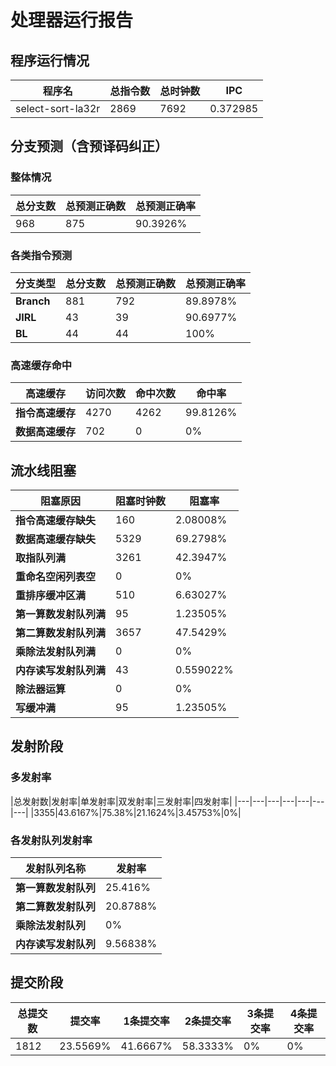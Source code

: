 # 处理器运行报告
## 程序运行情况
|程序名|总指令数|总时钟数|IPC|
|---|---|---|---|
|select-sort-la32r|2869|7692|0.372985|

## 分支预测（含预译码纠正）
### 整体情况
|总分支数|总预测正确数|总预测正确率|
|---|---|---|
|968|875|90.3926%|

### 各类指令预测
|分支类型|总分支数|总预测正确数|总预测正确率|
|---|---|---|---|
|**Branch**| 881 | 792 | 89.8978%|
|**JIRL**| 43 | 39 | 90.6977%|
|**BL**| 44 | 44 | 100%|

### 高速缓存命中
|高速缓存|访问次数|命中次数|命中率|
|---|---|---|---|
|**指令高速缓存**| 4270 | 4262 | 99.8126%|
|**数据高速缓存**| 702 | 0 | 0%|
## 流水线阻塞
|阻塞原因|阻塞时钟数|阻塞率|
|---|---|---|
|**指令高速缓存缺失**| 160 | 2.08008%|
|**数据高速缓存缺失**| 5329 | 69.2798%|
|**取指队列满**| 3261 | 42.3947%|
|**重命名空闲列表空**|0 | 0%|
|**重排序缓冲区满**|510 | 6.63027%|
|**第一算数发射队列满**|95 | 1.23505%|
|**第二算数发射队列满**|3657 | 47.5429%|
|**乘除法发射队列满**|0 | 0%|
|**内存读写发射队列满**|43 | 0.559022%|
|**除法器运算**|0 | 0%|
|**写缓冲满**|95 | 1.23505%|

## 发射阶段
### 多发射率
|总发射数|发射率|单发射率|双发射率|三发射率|四发射率|
|---|---|---|---|---|---|---|
|3355|43.6167%|75.38%|21.1624%|3.45753%|0%|

### 各发射队列发射率
|发射队列名称|发射率|
|---|---|
|**第一算数发射队列**|25.416%|
|**第二算数发射队列**|20.8788%|
|**乘除法发射队列**|0%|
|**内存读写发射队列**|9.56838%|

## 提交阶段
|总提交数|提交率|1条提交率|2条提交率|3条提交率|4条提交率|
|---|---|---|---|---|---|
|1812|23.5569%|41.6667%|58.3333%|0%|0%|
